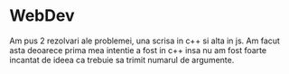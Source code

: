WebDev
======
Am pus 2 rezolvari ale problemei, una scrisa in c++ si alta in js. Am facut asta deoarece prima mea intentie a fost in c++ insa nu am fost foarte incantat de ideea ca trebuie sa trimit numarul de argumente.
